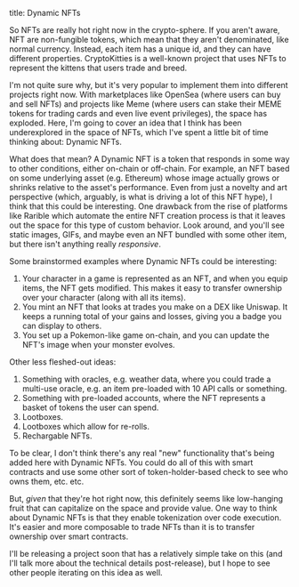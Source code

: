 title: Dynamic NFTs

So NFTs are really hot right now in the crypto-sphere. If you aren't aware, NFT are non-fungible tokens, which mean that they aren't denominated, like normal currency. Instead, each item has a unique id, and they can have different properties. CryptoKitties is a well-known project that uses NFTs to represent the kittens that users trade and breed. 

I'm not quite sure why, but it's very popular to implement them into different projects right now. With marketplaces like OpenSea (where users can buy and sell NFTs) and projects like Meme (where users can stake their MEME tokens for trading cards and even live event privileges), the space has exploded. Here, I'm going to cover an idea that I think has been underexplored in the space of NFTs, which I've spent a little bit of time thinking about: Dynamic NFTs.

What does that mean? A Dynamic NFT is a token that responds in some way to other conditions, either on-chain or off-chain. For example, an NFT based on some underlying asset (e.g. Ethereum) whose image actually grows or shrinks relative to the asset's performance. Even from just a novelty and art perspective (which, arguably, is what is driving a lot of this NFT hype), I think that this could be interesting. One drawback from the rise of platforms like Rarible which automate the entire NFT creation process is that it leaves out the space for this type of custom behavior. Look around, and you'll see static images, GIFs, and maybe even an NFT bundled with some other item, but there isn't anything really *responsive*.

Some brainstormed examples where Dynamic NFTs could be interesting:

1. Your character in a game is represented as an NFT, and when you equip items, the NFT gets modified. This makes it easy to transfer ownership over your character (along with all its items).
2. You mint an NFT that looks at trades you make on a DEX like Uniswap. It keeps a running total of your gains and losses, giving you a badge you can display to others.
3. You set up a Pokemon-like game on-chain, and you can update the NFT's image when your monster evolves.

Other less fleshed-out ideas:

1. Something with oracles, e.g. weather data, where you could trade a multi-use oracle, e.g. an item pre-loaded with 10 API calls or something.
2. Something with pre-loaded accounts, where the NFT represents a basket of tokens the user can spend.
3. Lootboxes.
4. Lootboxes which allow for re-rolls.
5. Rechargable NFTs.

To be clear, I don't think there's any real "new" functionality that's being added here with Dynamic NFTs. You could do all of this with smart contracts and use some other sort of token-holder-based check to see who owns them, etc. etc.

But, *given* that they're hot right now, this definitely seems like low-hanging fruit that can capitalize on the space and provide value. One way to think about Dynamic NFTs is that they enable tokenization over code execution. It's easier and more composable to trade NFTs than it is to transfer ownership over smart contracts. 

I'll be releasing a project soon that has a relatively simple take on this (and I'll talk more about the technical details post-release), but I hope to see other people iterating on this idea as well.